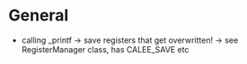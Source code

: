 # General

- calling _printf -> save registers that get overwritten! -> see RegisterManager class, has CALEE_SAVE etc
